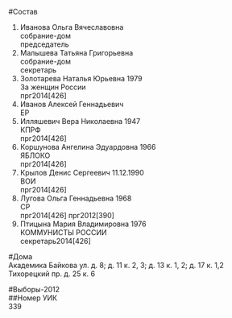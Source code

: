 #Состав  
1. Иванова Ольга Вячеславовна  
    собрание-дом  
    председатель  
2. Малышева Татьяна Григорьевна  
    собрание-дом  
    секретарь  
3. Золотарева Наталья Юрьевна 1979  
    За женщин России  
    прг2014[426]  
4. Иванов Алексей Геннадьевич  
    ЕР  
5. Илляшевич Вера Николаевна 1947  
    КПРФ  
    прг2014[426]  
6. Коршунова Ангелина Эдуардовна 1966  
    ЯБЛОКО  
    прг2014[426]  
7. Крылов Денис Сергеевич 11.12.1990  
    ВОИ  
    прг2014[426]  
8. Лугова Ольга Геннадьевна 1968  
    СР  
    прг2014[426] прг2012[390]  
9. Птицына Мария Владимировна 1976  
    КОММУНИСТЫ РОССИИ  
    секретарь2014[426]  
  
#Дома  
Академика Байкова ул. д. 8; д. 11 к. 2, 3; д. 13 к. 1, 2; д. 17 к. 1,2 Тихорецкий пр. д. 25 к. 6  
  
#Выборы-2012  
##Номер УИК  
339  
